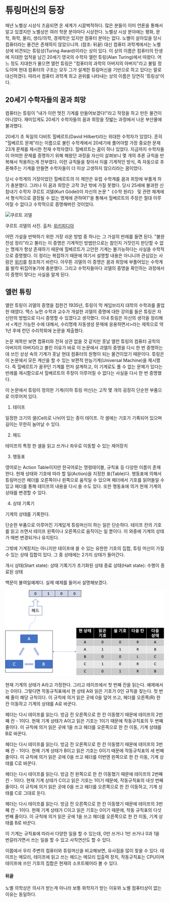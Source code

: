 # 튜링머신의 등장

매년 노벨상 시상식 즈음되면 온 세계가 시끌벅적하다. 많은 분들이 이미 언론을 통해서 알고 있겠지만 노벨상은 여러 학문 분야마다 시상한다. 노벨상 시상 분야에는 평화, 문학, 화학, 물리, 생리/의학, 경제학은 있지만 컴퓨터 분야는 없다. 노벨이 살아있을 당시 컴퓨터라는 물건은 존재하지 않았으니까. (참조: 뒤끝) 대신 컴퓨터 과학계에서는 노벨상에 비견되는 튜링상(Turing Award)이라는 상이 있다. 이 상의 이름은 컴퓨터의 탄생에 지대한 업적을 남긴 20세기 영국의 수학자 앨런 튜링(Alan Turing)에서 따왔다. 어느 정도 지대한가 물으면 앨런 튜링은 "컴퓨터의 과학의 아버지의 아버지"라고 불릴 정도이며 현대 컴퓨터의 구조는 모두 그가 설계한  튜링머신을 기반으로 하고 있다는 말로 대신하겠다. 따라서 컴퓨터 과학계 최고 권위를 나타내는 상의 이름은 당연히 '튜링상'이다.

## 20세기 수학자들의 꿈과 희망

컴퓨터는 튜링이 "내가 이런 멋진 기계를 만들어보겠다!"라고 작정을 하고 만든 물건이 아니었다. 재미있게도 20세기 수학자들의 꿈과 희망을 짓밟는 과정에서 나온 부산물에 불과했다.

20세기 초 독일의 다비트 힐베르트(David Hilbert)라는 위대한 수학자가 있었다. 흔히 "힐베르트 문제"라는 이름으로 불린 수학계에서 20세기에 풀어야할 가장 중요한 문제 23개 문제를 제시한 천재 수학자였다. 힐베르트는 꿈이 하나 있었다. 지금까지 수학자들이 어떠한 문제를 증명하기 위해 해왔던 과정을 자신이 살펴보니 몇 개의 추론 규칙을 반복해서 적용하는게 전부였다. 이런 규칙들을 찾아서 이를 기계적인 방식, 즉 자동으로 추론해주는 기계를 만들면 수학자들이 더 이상 고생하지 않으리라는 꿈이었다.

당시 수학계의 거장이었던 힐베르트의 이 제안은 유럽 수학계를 꿈과 희망에 부풀게 하기 충분했다. 그러나 이 꿈과 희망은 고작 3년 밖에 가질 못했다. 당시 25세에 불과한 신참내기 수학자 쿠르트 괴델(Kurt Gödel)이 자신의 논문 "《수학 원리》 및 관련 체계에서 형식적으로 결정될 수 없는 명제에 관하여1"을 통해서 힐베르트의 주장은 절대 이루어질 수 없다고 수학적으로 증명해버린 것이었다.

![쿠르트 괴델](https://upload.wikimedia.org/wikipedia/commons/c/c1/1925_kurt_g%C3%B6del.png)

쿠르트 괴델의 사진. 출처: [위키피디아](https://commons.wikimedia.org/wiki/File:1925_kurt_g%C3%B6del.png)

어떤 가설을 반박하기 위한 가장 쉬운 방법 중 하나는 그 가설의 반례를 들면 된다. "불완전성 정리"라고 불리는 이 증명은 기계적인 방법만으로는 참인지 거짓인지 판단할 수 없는 명제가 항상 존재하기 때문에 힐베르트가 고안한 기계는 불가능하다는 사실을 수학적으로 증명했다. 이 정리는 복잡하기 때문에 여기서 설명할 내용은 아니니까 관심있는 사람은 [위키](https://ko.wikipedia.org/wiki/%EA%B4%B4%EB%8D%B8%EC%9D%98_%EB%B6%88%EC%99%84%EC%A0%84%EC%84%B1_%EC%A0%95%EB%A6%AC)를 참조하기 바란다. 아무튼 괴델의 이 증명은 꿈과 희망에 부풀어있는 수학계를 발칵 뒤집어놓기에 충분했다. 그리고 수학자들마다 괴델의 증명을 확인하는 과정에서 이 증명이 맞다는 사실을 알게 된다.

## 앨런 튜링

앨런 튜링이 괴델의 증명을 접한건 1935년, 튜링이 막 케임브리지 대학의 수학과를 졸업한 때였다. 맥스 뉴먼 수학과 교수가 개설한 괴델의 증명에 대한 강의를 들은 튜링은 자신만의 방법으로 다시 증명할 수 있겠다고 생각했다. 이내 튜링은 자신의 생각을 정리해서 <계산 가능한 수에 대해서, 수리명제 자동생성 문제에 응용하면서>라는 제목으로 약 1년 후에 런던 수리학회에 논문을 제출했다.

논문 제목만 보면 컴퓨터와 전혀 상관 없을 것 같지만 훗날 앨런 튜링의 컴퓨터 공학의 아버지의 아버지라고 불린 이유가 바로 이 논문에서 괴델의 증명을 다시 한 번 증명하는데 쓰인 상상 속의 기계가 훗날 현대 컴퓨터의 원형이 되는 물건이었기 때문이다. 튜링은 이 논문에서 모든 계산을 할 수 있는 보편적 만능기계(Universal Machine)을 제시했다. 즉 힐베르트가 꿈꾸던 기계를 먼저 설계하고, 이 기계로도 풀 수 없는 문제가 있다는 반례를 제시함으로서 힐베르트의 주장이 이루어질 수 없다는 사실을 다시 한 번 증명했다.

이 논문에서 튜링이 정의한 기계(이하 튜링 머신)는 고작 몇 개의 굉장히 단순한 부품으로 이루어져 있다. 

1. 테이프

일정한 크기의 셀(Cell)로 나뉘어 있는 종이 테이프. 각 셀에는 기호가 기록되어 있으며 길이는 무한히 늘어날 수 있다.

2. 헤드 

테이프의 특정 한 셀을 읽고 쓰거나 좌우로 이동할 수 있는 제어장치

3. 행동표

영어로는 Action Table이지만 한국어로는 명령테이블, 규칙표 등 다양한 이름이 존재한다. 현재 상태와 기호에 따라 할 일(Action)을 지정한 표(Table)다. 행동표에 의해서 튜링머신은 헤더를 오른쪽이나 왼쪽으로 움직일 수 있으며 헤더에서 기호를 읽어들일 수 있고 헤더를 통해 테이프의 내용을 다시 쓸 수도 있다. 또한 행동표에 의거 현재 기계의 상태를 변경할 수 있다.

4. 상태 기록기

기계의 상태를 기록한다.

단순한 부품으로 이루어진 기계답게 튜링머신이 하는 일은 단순하다. 테이프 칸의 기호를 읽고 쓰면서 테이프 왼쪽이나 오른쪽으로 움직이는 일 뿐이다. 이 와중에 기계의 상태가 매번 변경되거나 유지된다.

그밖에 기계장치는 아니지만 테이프에 쓸 수 있는 유한한 기호의 집합, 튜링 머신이 가질 수 있는 상태 집합이 있다. 그 중 상태에는 2가지 상태가 들어간다.

개시 상태(Start state): 상태 기록기가 초기화된 상태
종료 상태(Halt state): 수행이 종료된 상태

백문이 불여일예제다. 실제 예제를 들어서 설명해보겠다.

![튜링머신](./img/turing-machine.png)

현재 기계의 상태가 A라고 가정한다. 그리고 테이프에서 첫 번째 칸을 읽는다. 예제에서는 0이다. 그렇다면 작동규칙표에서 현 상태 A와 읽은 기호가 0인 규칙을 찾는다. 첫 번째 줄이 해당 규칙이다. 이 규칙에 의거 읽은 곳에 0을 덮어 쓰고, 헤더를 오른쪽(R) 한 칸 이동하고 기계의 상태를 A로 바꾼다.

헤더는 다시 테이프를 읽는다. 방금 전 오른쪽으로 한 칸 이동했기 때문에 테이프의 2번째 칸 - 1이다. 현재 기계 상태가 A이고 읽은 기호는 1이기 때문에 작동규칙표의 두 번째 줄이다. 이 규칙에 의거 읽은 곳에 1을 쓰고 헤더를 오른쪽으로 한 칸 이동, 기계 상태를 B로 바꾼다.

헤더는 다시 테이프를 읽는다. 방금 전 오른쪽으로 한 칸 이동했기 때문에 테이프의 3번째 칸 - 1이다. 현재 기계 상태가 B이고 읽은 기호는 0이기 때문에 작동규칙표의 세 번째 줄이다. 이 규칙에 의거 읽은 곳에 0을 쓰고 헤더를 이번엔 왼쪽으로 한 칸 이동, 기계 상태를 C로 바꾼다.

헤더는 다시 테이프를 읽는다. 방금 전 왼쪽으로 한 칸 이동했기 때문에 테이프의 2번째 칸 - 1이다. 현재 기계 상태가 C이고 읽은 기호는 1이기 때문에, 작동규칙표의 네섯 번째 줄이다. 이 규칙에 의거 읽은 곳에 0을 쓰고 헤더를 오른쪽으로 한 칸 이동하고, 기계 상태를 C로 그대로 둔다.

헤더는 다시 테이프를 읽는다. 방금 전 오른쪽으로 한 칸 이동했기 때문에 테이프의 3번째 칸 - 1이다. 현재 기계 상태가 C이고 읽은 기호는 0이기 때문에, 작동 규칙표의 다섯 번째 줄이다. 이 규칙에 의거 읽은 곳에 1을 쓰고 헤더를 오른쪽으로 한 칸 이동, 기계 상태를 B로 바꾼다.

이 기계는 규칙표에 따라서 다양한 일을 할 수 있는데, 0만 쓰거나 1만 쓰거나 0과 1을 번갈라가면서 쓰는 일을 할 수 있고 사칙연산도 할 수 있다.

이쯤에서 우리 주변의 컴퓨터와 튜링머신을 비교해보면, 유사점을 많이 찾을 수 있다. 테이프는 메모리, 테이프에 읽고 쓰는 헤드는 메모리 입출력 장치, 작동규칙표는 CPU이며 테이프에 쓰인 기호의 집합은 현재의 소프트웨어라 볼 수 있다.

#### 뒤끝

노벨 의학상은 의사가 받는게 아니라 보통 화학자가 받는 이유와 노벨 컴퓨터상이 없는 이유는 동일하다.
